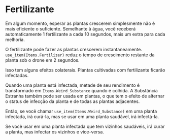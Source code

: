 # Fertilizante
Em algum momento, esperar as plantas crescerem simplesmente não é mais eficiente o suficiente. 
Semelhante à água, você receberá automaticamente 1 fertilizante a cada 10 segundos, mais um extra para cada melhoria.

O fertilizante pode fazer as plantas crescerem instantaneamente. `use_item(Items.Fertilizer)` reduz o tempo de crescimento restante da planta sob o drone em 2 segundos.

Isso tem alguns efeitos colaterais.
Plantas cultivadas com fertilizante ficarão infectadas.

Quando uma planta está infectada, metade de seu rendimento é transformado em `Items.Weird_Substance` quando é colhida.
A Substância Estranha também pode ser usada em plantas, o que tem o efeito de alternar o status de infecção da planta e de todas as plantas adjacentes.

Então, se você chamar `use_item(Items.Weird_Substance)` em uma planta infectada, irá curá-la, mas se usar em uma planta saudável, irá infectá-la.

Se você usar em uma planta infectada que tem vizinhos saudáveis, irá curar a planta, mas infectar os vizinhos e vice-versa.